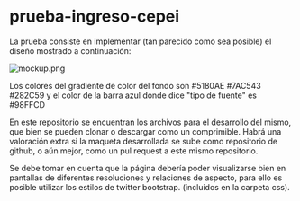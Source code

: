 # prueba-ingreso-cepei

La prueba consiste en implementar (tan parecido como sea posible) el diseño mostrado a continuación:

![mockup.png](https://raw.githubusercontent.com/divisiondeariza/prueba-ingreso-cepei/master/mockup.png "mockup")

Los colores del gradiente de color del fondo son #5180AE #7AC543 #282C59 y el color de la barra azul donde dice "tipo de fuente" es #98FFCD

En este repositorio se encuentran los archivos para el desarrollo del mismo, que bien se pueden clonar o descargar como un comprimible. Habrá una valoración extra si la maqueta desarrollada se sube como repositorio de github, o aún mejor, como un pul request a este mismo repositorio.

Se debe tomar en cuenta que la página debería poder visualizarse bien en pantallas de diferentes resoluciones y relaciones de aspecto, para ello es posible utilizar los estilos de twitter bootstrap. (incluidos en la carpeta css).
